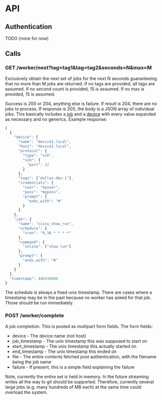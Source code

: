# API

## Authentication

TODO (none for now)

## Calls

### GET /worker/next?tag=tag1&tag=tag2&seconds=N&max=M

Exclusively obtain the next set of jobs for the next N seconds guaranteeing that no more than M jobs are returned. If no
tags are provided, all tags are assumed. If no second count is provided, 15 is assumed. If no max is provided, 15 is
assumed.

Success is 200 or 204, anything else is failure. If result is 204, there are no jobs to process. If response is 200, the
body is a JSON array of individual jobs. This basically includes a [job](jobs.md) and a [device](devices.md) with every
value expanded as necessary and no generics. Example response:

```js
[
  {
    "device": {
      "name": "device1.local",
      "host": "device1.local",
      "protocol": {
        "type": "ssh",
        "ssh": {
          "port": 22
        }
      },
      "tags": ["dallas-dmz-1"],
      "credentials": {
        "user": "myuser",
        "pass": "mypass",
        "prompt": {
          "ends_with": "#"
        }
      }
    },
    "job": {
      "name": "cisco_show_run",
      "schedule": {
        "cron": "0,30 * * * *"
      },
      "command": {
        "inline": ["show run"]
      },
      "prompt": {
        "ends_with": "#"
      }
    }
  },
  "timestamp": 446536800
}
```

The schedule is always a fixed unix timestamp. There are cases where a timestamp may be in the past because no worker
has asked for that job. Those should be run immediately.

### POST /worker/complete

A job completion. This is posted as multipart form fields. The form fields:

* device - The device name (not host)
* job_timestamp - The unix timestamp this was supposed to start on
* start_timestamp - The unix timestamp this actually started on
* end_timestamp - The unix timestamp this ended on
* file - The entire contents fetched post authentication, with the filename being the job name
* failure - If present, this is a simple field explaining the failure

Note, currently the entire set is held in memory. In the future streaming writes all the way to git should be supported.
Therefore, currently several large jobs (e.g. many hundreds of MB each) at the same time could overload the system.